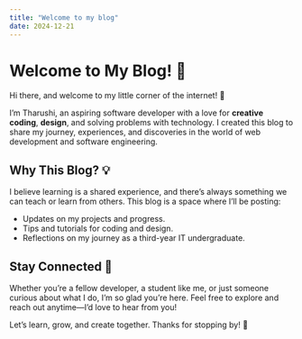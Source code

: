 ```yaml
---
title: "Welcome to my blog"
date: 2024-12-21
---
```


# Welcome to My Blog! 🌟  

Hi there, and welcome to my little corner of the internet! 👋  

I’m Tharushi, an aspiring software developer with a love for **creative coding**, **design**, and solving problems with technology. I created this blog to share my journey, experiences, and discoveries in the world of web development and software engineering.  

## Why This Blog? 💡  
I believe learning is a shared experience, and there’s always something we can teach or learn from others. This blog is a space where I’ll be posting:  
- Updates on my projects and progress.  
- Tips and tutorials for coding and design.  
- Reflections on my journey as a third-year IT undergraduate.  

## Stay Connected 💬  
Whether you’re a fellow developer, a student like me, or just someone curious about what I do, I’m so glad you’re here. Feel free to explore and reach out anytime—I’d love to hear from you!  

Let’s learn, grow, and create together. Thanks for stopping by! 🌈  
